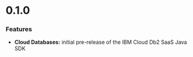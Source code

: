 # 0.1.0

### Features

* **Cloud Databases:** initial pre-release of the IBM Cloud Db2 SaaS Java SDK